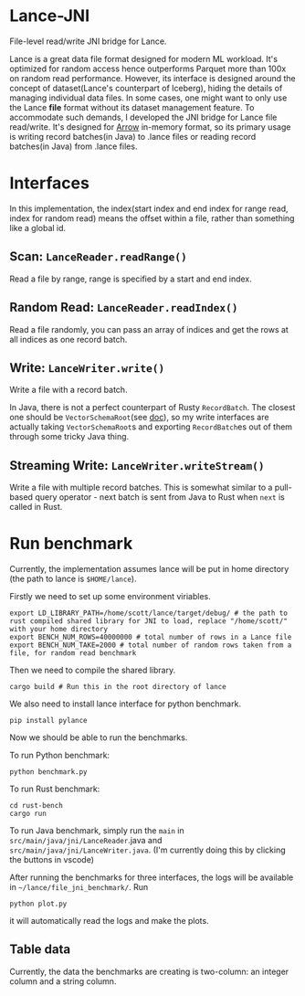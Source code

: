 # Lance-JNI

File-level read/write JNI bridge for Lance.

Lance is a great data file format designed for modern ML workload. It's optimized for random access hence outperforms Parquet more than 100x on random read performance. However, its interface is designed around the concept of dataset(Lance's counterpart of Iceberg), hiding the details of managing individual data files. In some cases, one might want to only use the Lance **file** format without its dataset management feature. To accommodate such demands, I developed the JNI bridge for Lance file read/write. It's designed for [Arrow](https://github.com/apache/arrow) in-memory format, so its primary usage is writing record batches(in Java) to .lance files or reading record batches(in Java) from .lance files.

# Interfaces

In this implementation, the index(start index and end index for range read, index for random read) means the offset within a file, rather than something like a global id.

## Scan: `LanceReader.readRange()`

Read a file by range, range is specified by a start and end index. 

## Random Read: `LanceReader.readIndex()`

Read a file randomly, you can pass an array of indices and get the rows at all indices as one record batch.

## Write: `LanceWriter.write()`

Write a file with a record batch. 

In Java, there is not a perfect counterpart of Rusty `RecordBatch`. The closest one should be `VectorSchemaRoot`(see [doc](https://arrow.apache.org/docs/java/vector_schema_root.html)), so my write interfaces are actually taking `VectorSchemaRoot`s and exporting `RecordBatch`es out of them through some tricky Java thing.

## Streaming Write: `LanceWriter.writeStream()`

Write a file with multiple record batches. This is somewhat similar to a pull-based query operator - next batch is sent from Java to Rust when `next` is called in Rust.

# Run benchmark

Currently, the implementation assumes lance will be put in home directory (the path to lance is `$HOME/lance`).

Firstly we need to set up some environment viriables.

```
export LD_LIBRARY_PATH=/home/scott/lance/target/debug/ # the path to rust compiled shared library for JNI to load, replace "/home/scott/" with your home directory
export BENCH_NUM_ROWS=40000000 # total number of rows in a Lance file
export BENCH_NUM_TAKE=2000 # total number of random rows taken from a file, for random read benchmark
```

Then we need to compile the shared library.

```
cargo build # Run this in the root directory of lance
```

We also need to install lance interface for python benchmark.

```
pip install pylance
```

Now we should be able to run the benchmarks. 

To run Python benchmark:
```
python benchmark.py
```
To run Rust benchmark:
```
cd rust-bench
cargo run
```
To run Java benchmark, simply run the `main` in `src/main/java/jni/LanceReader`.java and `src/main/java/jni/LanceWriter.java`. (I'm currently doing this by clicking the buttons in vscode)

After running the benchmarks for three interfaces, the logs will be available in `~/lance/file_jni_benchmark/`. Run

```
python plot.py
```

it will automatically read the logs and make the plots.

## Table data

Currently, the data the benchmarks are creating is two-column: an integer column and a string column.



